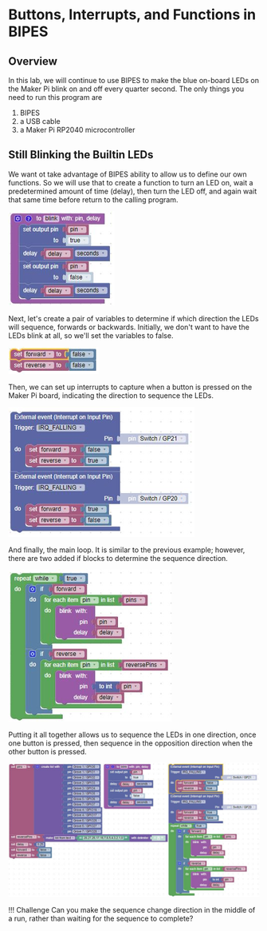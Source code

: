 # Buttons, Interrupts, and Functions in BIPES

## Overview
In this lab, we will continue to use BIPES to make the blue on-board LEDs on the Maker Pi blink on and off every quarter second.  The only things you need to run this program are

1. BIPES
2. a USB cable
3. a Maker Pi RP2040 microcontroller

## Still Blinking the Builtin LEDs

We want ot take advantage of BIPES ability to allow us to define our own functions.  So we will use that to create a function to turn an LED on, wait a predetermined amount of time (delay), then turn the LED off, and again wait that same time before return to the calling program.

![BIPES Blink Function](../../img/makerpi/delayBlinkBlocks.jpg)

Next, let's create a pair of variables to determine if which direction the LEDs will sequence, forwards or backwards.  Initially, we don't want to have the LEDs blink at all, so we'll set the variables to false.

![BIPES Blink Sequence](../../img/makerpi/sequenceBlocks.jpg)

Then, we can set up interrupts to capture when a button is pressed on the Maker Pi board, indicating the direction to sequence the LEDs.

![BIPES Blink Interrupts](../../img/makerpi/interruptBlocks.jpg)

And finally, the main loop.  It is similar to the previous example; however, there are two added if blocks to determine the sequence direction.

![BIPES Blink](../../img/makerpi/directionBlinkBlocks.jpg)

Putting it all together allows us to sequence the LEDs in one direction, once one button is pressed, then sequence in the opposition direction when the other button is pressed.

![BIPES Blink](../../img/makerpi/buttonInterruptFunctionBlocks.jpg)

!!! Challenge
    Can you make the sequence change direction in the middle of a run, rather than waiting for the sequence to complete?
